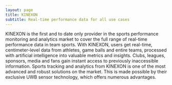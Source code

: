 ```yaml
---
layout: page
title: KINEXON
subtitle: Real-time performance data for all use cases
---
```


KINEXON is the first and to date only provider in the sports performance monitoring and analytics market to cover the full range of real-time performance data in team sports.
With KINEXON, users get real-time, centimeter-level data from athletes, game balls and entire teams, processed with artificial intelligence into valuable metrics and insights. Clubs, leagues, sponsors, media and fans gain instant access to previously inaccessible information.
Sports tracking and analytics from KINEXON is one of the most advanced and robust solutions on the market. This is made possible by their exclusive UWB sensor technology, which offers numerous advantages.